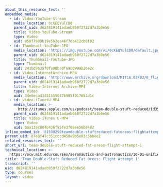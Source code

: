 ```yaml
---
about_this_resource_text: ''
embedded_media:
  - id: Video-YouTube-Stream
    media_location: 0cKEQYulCD0
    parent_uid: d624819141adaeb950f2722d7a3b0e56
    title: Video-YouTube-Stream
    type: Video
    uid: 858f7909b19e5b2ea46f7da412cb0f02
  - id: Thumbnail-YouTube-JPG
    media_location: 'https://img.youtube.com/vi/0cKEQYulCD0/default.jpg'
    parent_uid: d624819141adaeb950f2722d7a3b0e56
    title: Thumbnail-YouTube-JPG
    type: Thumbnail
    uid: 241bd9639f0fa00ba0f69c0999b26e2c
  - id: Video-InternetArchive-MP4
    media_location: 'http://www.archive.org/download/MIT16.03F03/8_flight_1-220k.mp4'
    parent_uid: d624819141adaeb950f2722d7a3b0e56
    title: Video-Internet Archive-MP4
    type: Video
    uid: 34e6eca414515550476985f017653d1c
  - id: Video-iTunesU-MP4
    media_location: >-
      http://itunes.apple.com/us/podcast/team-double-stuft-reduced/id354868963?i=80690310
    parent_uid: d624819141adaeb950f2722d7a3b0e56
    title: Video-iTunes U-MP4
    type: Video
    uid: baa13ac804b436f95fe3f08ee56b8482
inline_embed_id: '81598290teamdouble-stuftreduced-fatoreos:flightattempt175751506'
parent_uid: 87e8f47c351cccd450e9b5e03c5bbee2
related_resources_text: ''
short_url: team-double-stuft-reduced-fat-oreos-flight-attempt-1
technical_location: >-
  https://ocw.mit.edu/courses/aeronautics-and-astronautics/16-01-unified-engineering-i-ii-iii-iv-fall-2005-spring-2006/systems-labs-04/team-double-stuft-reduced-fat-oreos-flight-attempt-1
title: 'Team Double-Stuft Reduced-Fat Oreos: Flight Attempt 1'
transcript: ''
uid: d624819141adaeb950f2722d7a3b0e56
type: courses
layout: video
---
```

